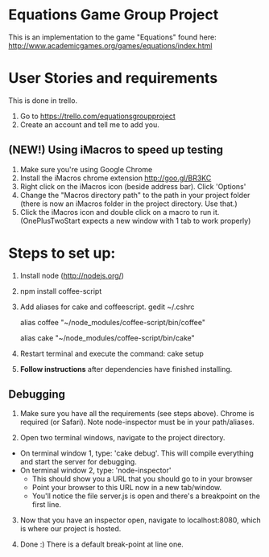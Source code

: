 Equations Game Group Project
============================

This is an implementation to the game "Equations" found here: http://www.academicgames.org/games/equations/index.html
    
User Stories and requirements
=============================
This is done in trello.

1. Go to https://trello.com/equationsgroupproject
2. Create an account and tell me to add you.

(NEW!) Using iMacros to speed up testing
----------------------------------------
1. Make sure you're using Google Chrome
2. Install the iMacros chrome extension http://goo.gl/BR3KC
3. Right click on the iMacros icon (beside address bar). Click 'Options'
4. Change the "Macros directory path" to the path in your project folder (there is now an iMacros folder in the project directory. Use that.)
5. Click the iMacros icon and double click on a macro to run it. (OnePlusTwoStart expects a new window with 1 tab to work properly)

Steps to set up:
================

1. Install node (http://nodejs.org/)
2. npm install coffee-script
3. Add aliases for cake and coffeescript. gedit ~/.cshrc

    alias coffee "~/node_modules/coffee-script/bin/coffee"
    
    alias cake "~/node_modules/coffee-script/bin/cake"

4. Restart terminal and execute the command: cake setup
5. **Follow instructions** after dependencies have finished installing.

Debugging
---------
1. Make sure you have all the requirements (see steps above). Chrome is required (or Safari). Note node-inspector must be in your path/aliases.

2. Open two terminal windows, navigate to the project directory.
  - On terminal window 1, type: 'cake debug'. This will compile everything and start the server for debugging.
  - On terminal window 2, type: 'node-inspector'
    - This should show you a URL that you should go to in your browser
    - Point your browser to this URL now in a new tab/window.
    - You'll notice the file server.js is open and there's a breakpoint on the first line.

3. Now that you have an inspector open, navigate to localhost:8080, which is where our project is hosted. 

4. Done :) There is a default break-point at line one.